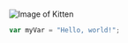 # <h1>
## <h2>
![Image of Kitten](https://th.bing.com/th/id/OIP.wTW9Eq0zvIks68bKvLlsPQHaEK?cb=iwc2&rs=1&pid=ImgDetMain)

``` javascript
var myVar = "Hello, world!";
```

